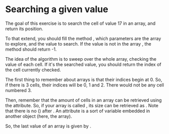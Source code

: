 # Searching a given value #

The goal of this exercise is to search the cell of value 17 in an array, and return its position.

To that extend, you should fill the method , which parameters are the array to explore,
and the value to search. If the value is not in the array , the method should return -1.

The idea of the algorithm is to sweep over the whole array,
checking the value of each cell. If it's the searched value, you
should return the index of the cell currently checked.

The first thing to remember about arrays is that their indices
begin at 0. So, if there is 3 cells, their indices will be 0, 1
and 2. There would not be any cell numbered 3.

Then, remember that the amount of cells in an array can be retrieved
using the attribute. So, if your array is called , its size can be retrieved as .
Note that there is no () after . An attribute is a
sort of variable embedded in another object (here, the array).

So, the last value of an array is given by .

